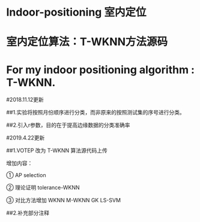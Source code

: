# Indoor-positioning 室内定位

室内定位算法：T-WKNN方法源码
==========================
For my indoor positioning algorithm : T-WKNN.
============================================
#2018.11.12更新

##1.实验将按照月份顺序进行分类，而非原来的按照测试集的序号进行分类。

##2.引入r参数，目的在于提高边缘数据的分类准确率 

#2019.4.22更新

##1.VOTEP 改为 T-WKNN 算法源代码上传 

增加内容：

① AP selection

② 理论证明 tolerance-WKNN

③ 对比方法增加 WKNN M-WKNN GK LS-SVM

##2.补充部分注释
